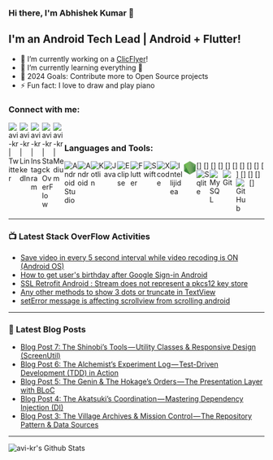 ### Hi there, I'm Abhishek Kumar 👋

## I'm an Android Tech Lead | Android + Flutter!
- 🔭 I’m currently working on a [ClicFlyer][website]!
- 🌱 I’m currently learning everything 🤣
- 🥅 2024 Goals: Contribute more to Open Source projects
- ⚡ Fun fact: I love to draw and play piano

### Connect with me:

[<img align="left" alt="avi-kr | Twitter" width="22px" src="https://cdn.jsdelivr.net/npm/simple-icons@v3/icons/twitter.svg" />][twitter]
[<img align="left" alt="avi-kr | LinkedIn" width="22px" src="https://cdn.jsdelivr.net/npm/simple-icons@v3/icons/linkedin.svg" />][linkedin]
[<img align="left" alt="avi-kr | Instagram" width="22px" src="https://cdn.jsdelivr.net/npm/simple-icons@v3/icons/instagram.svg" />][instagram]
[<img align="left" alt="avi-kr | StackOverFlow" width="22px" src="https://cdn.jsdelivr.net/npm/simple-icons@3.3.0/icons/stackoverflow.svg" />][stackoverflow]
[<img align="left" alt="avi-kr | Medium" width="22px" src="https://cdn.jsdelivr.net/npm/simple-icons@3.3.0/icons/medium.svg" />][medium]

<br />

### Languages and Tools:

[<img align="left" alt="Android Studio" width="26px" src="https://cdn.jsdelivr.net/npm/simple-icons@3.3.0/icons/androidstudio.svg" />]
[<img align="left" alt="Android" width="26px" src="https://cdn.jsdelivr.net/npm/simple-icons@3.3.0/icons/android.svg" />]
[<img align="left" alt="Kotlin" width="26px" src="https://cdn.jsdelivr.net/npm/simple-icons@3.3.0/icons/kotlin.svg" />]
[<img align="left" alt="Java" width="26px" src="https://cdn.jsdelivr.net/npm/simple-icons@3.3.0/icons/java.svg" />]
[<img align="left" alt="Eclipse" width="26px" src="https://cdn.jsdelivr.net/npm/simple-icons@3.3.0/icons/eclipseide.svg" />]
[<img align="left" alt="Flutter" width="26px" src="https://cdn.jsdelivr.net/npm/simple-icons@3.3.0/icons/flutter.svg" />]
[<img align="left" alt="Swift" width="26px" src="https://cdn.jsdelivr.net/npm/simple-icons@3.3.0/icons/swift.svg" />]
[<img align="left" alt="Xcode" width="26px" src="https://cdn.jsdelivr.net/npm/simple-icons@3.3.0/icons/xcode.svg" />]
[<img align="left" alt="Intellijidea" width="26px" src="https://cdn.jsdelivr.net/npm/simple-icons@3.3.0/icons/intellijidea.svg" />]
[<img align="left" alt="Node.js" width="26px" src="https://raw.githubusercontent.com/github/explore/80688e429a7d4ef2fca1e82350fe8e3517d3494d/topics/nodejs/nodejs.png" />]
[<img align="left" alt="Sqlite" width="26px" src="https://cdn.jsdelivr.net/npm/simple-icons@3.3.0/icons/sqlite.svg" />]
[<img align="left" alt="MySQL" width="26px" src="https://cdn.jsdelivr.net/npm/simple-icons@3.3.0/icons/mysql.svg" />]
[<img align="left" alt="Git" width="26px" src="https://cdn.jsdelivr.net/npm/simple-icons@3.3.0/icons/git.svg" />]
[<img align="left" alt="GitHub" width="26px" src="https://cdn.jsdelivr.net/npm/simple-icons@3.3.0/icons/github.svg" />]

<br />
<br />

---

### 📺 Latest Stack OverFlow Activities
<!-- STACKOVERFLOW:START -->
- [Save video in every 5 second interval while video recoding is ON &lpar;Android OS&rpar;](https://stackoverflow.com/questions/58745599/save-video-in-every-5-second-interval-while-video-recoding-is-on-android-os)
- [How to get user&#39;s birthday after Google Sign-in Android](https://stackoverflow.com/questions/45739646/how-to-get-users-birthday-after-google-sign-in-android)
- [SSL Retrofit Android : Stream does not represent a pkcs12 key store](https://stackoverflow.com/questions/44173621/ssl-retrofit-android-stream-does-not-represent-a-pkcs12-key-store)
- [Any other methods to show 3 dots or truncate in TextView](https://stackoverflow.com/questions/41760746/any-other-methods-to-show-3-dots-or-truncate-in-textview)
- [setError message is affecting scrollview from scrolling android](https://stackoverflow.com/questions/41588460/seterror-message-is-affecting-scrollview-from-scrolling-android)
<!-- STACKOVERFLOW:END -->

---

### 📕 Latest Blog Posts
<!-- BLOG-POST-LIST:START -->
- [Blog Post 7: The Shinobi’s Tools — Utility Classes &amp; Responsive Design &lpar;ScreenUtil&rpar;](https://medium.com/@avi_kr16/blog-post-7-the-shinobis-tools-utility-classes-responsive-design-screenutil-e7567b9a25ef?source=rss-118fdb1e6f0------2)
- [Blog Post 6: The Alchemist’s Experiment Log — Test-Driven Development &lpar;TDD&rpar; in Action](https://medium.com/@avi_kr16/blog-post-6-the-alchemists-experiment-log-test-driven-development-tdd-in-action-f3ecb96ff614?source=rss-118fdb1e6f0------2)
- [Blog Post 5: The Genin &amp; The Hokage’s Orders — The Presentation Layer with BLoC](https://medium.com/@avi_kr16/blog-post-5-the-genin-the-hokages-orders-the-presentation-layer-with-bloc-2c935296b378?source=rss-118fdb1e6f0------2)
- [Blog Post 4: The Akatsuki’s Coordination — Mastering Dependency Injection &lpar;DI&rpar;](https://medium.com/@avi_kr16/blog-post-4-the-akatsukis-coordination-mastering-dependency-injection-di-4716dba0e4d0?source=rss-118fdb1e6f0------2)
- [Blog Post 3: The Village Archives &amp; Mission Control — The Repository Pattern &amp; Data Sources](https://medium.com/@avi_kr16/blog-post-3-the-village-archives-mission-control-the-repository-pattern-data-sources-d3e8ed260828?source=rss-118fdb1e6f0------2)
<!-- BLOG-POST-LIST:END -->

[website]: https://clicflyer.com/
[twitter]: https://twitter.com/avi_sheka
[instagram]: https://instagram.com/lensman_abhishek/
[linkedin]: https://www.linkedin.com/in/abhishek-kumar-74769272
[stackoverflow]: https://stackoverflow.com/users/3832604/abhishek
[medium]: https://medium.com/@avi_kr16

---

<img align="left" alt="avi-kr's Github Stats" src="https://github-readme-stats.vercel.app/api?username=avi-kr&show_icons=true&hide_border=true" />


